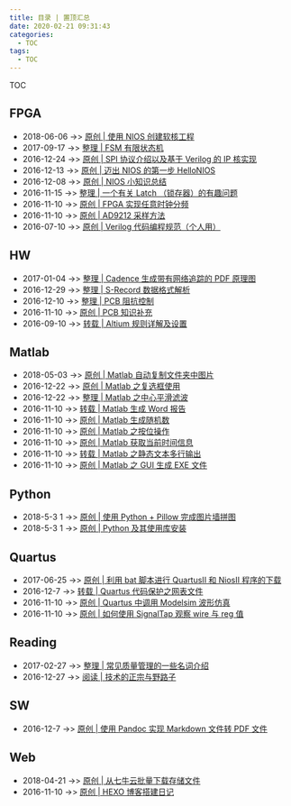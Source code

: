 ```yaml
---
title: 目录 | 置顶汇总
date: 2020-02-21 09:31:43
categories:
  - TOC
tags:
  - TOC
---
```


TOC

<!--more-->

## FPGA
* 2018-06-06 ->> [原创 | 使用 NIOS 创建软核工程](www.airbird.info/2018/nios-create-new-project)
* 2017-09-17 ->> [整理 | FSM 有限状态机](www.airbird.info/2017/fpga-fsm)
* 2016-12-24 ->> [原创 | SPI 协议介绍以及基于 Verilog 的 IP 核实现](www.airbird.info/2016/fpga-spi-bus-introduction-and-ipcore)
* 2016-12-13 ->> [原创 | 迈出 NIOS 的第一步 HelloNIOS](www.airbird.info/2016/nios-hello)
* 2016-12-08 ->> [原创 | NIOS 小知识总结](www.airbird.info/2016/nios-tips)
* 2016-11-15 ->> [整理 | 一个有关 Latch （锁存器）的有趣问题](www.airbird.info/2016/fpga-latch-question-1)
* 2016-11-10 ->> [原创 | FPGA 实现任意时钟分频](www.airbird.info/2016/fpga-odd-divfreq)
* 2016-11-10 ->> [原创 | AD9212 采样方法](www.airbird.info/2016/fpga-ad9212-sample)
* 2016-07-10 ->> [原创 | Verilog 代码编程规范（个人用）](www.airbird.info/2016/fpga-verilog-coding-style)

## HW
* 2017-01-04 ->> [整理 | Cadence 生成带有网络追踪的 PDF 原理图](www.airbird.info/2017/cadence-sch2pdf-label)
* 2016-12-29 ->> [整理 | S-Record 数据格式解析](www.airbird.info/2016/hw-s-record-format)
* 2016-12-10 ->> [整理 | PCB 阻抗控制](www.airbird.info/2016/hw-pcb-eimpedace-ctrl)
* 2016-11-10 ->> [原创 | PCB 知识补充](www.airbird.info/2016/hw-pcb-knowledge)
* 2016-09-10 ->> [转载 | Altium 规则详解及设置](www.airbird.info/2016/altium-rules)

## Matlab
* 2018-05-03 ->> [原创 | Matlab 自动复制文件夹中图片](www.airbird.info/2018/matlab-auto-copy-figure)
* 2016-12-22 ->> [原创 | Matlab 之复选框使用](www.airbird.info/2016/matlab-gui-multi-checkbox)
* 2016-12-22 ->> [整理 | Matlab 之中心平滑滤波](www.airbird.info/2016/matlab-filter-center-average)
* 2016-11-10 ->> [转载 | Matlab 生成 Word 报告](www.airbird.info/2016/matlab-fun-result2word)
* 2016-11-10 ->> [原创 | Matlab 生成随机数](www.airbird.info/2016/matlab-random)
* 2016-11-10 ->> [原创 | Matlab 之按位操作](www.airbird.info/2016/matlab-bit-operation)
* 2016-11-10 ->> [原创 | Matlab 获取当前时间信息](www.airbird.info/2016/matlab-get-date)
* 2016-11-10 ->> [转载 | Matlab 之静态文本多行输出](www.airbird.info/2016/matlab-gui-multi-row-text)
* 2016-11-10 ->> [原创 | Matlab 之 GUI 生成 EXE 文件](www.airbird.info/2016/matlab-gui2exe)

## Python
* 2018-5-3 1 ->> [原创 | 使用 Python + Pillow 完成图片墙拼图](www.airbird.info/2018/sw-python-pillow-pintu)
* 2018-5-3 1 ->> [原创 | Python 及其使用库安装](www.airbird.info/2018/sw-python-install)

## Quartus
* 2017-06-25 ->> [原创 | 利用 bat 脚本进行 QuartusII 和 NiosII 程序的下载](www.airbird.info/2017/quartus-bat-download-program)
* 2016-12-7  ->> [转载 | Quartus 代码保护之网表文件](www.airbird.info/2016/quartus-qxp-vqm)
* 2016-11-10 ->> [原创 | Quartus 中调用 Modelsim 波形仿真](www.airbird.info/2016/quartus-modelsim)
* 2016-11-10 ->> [原创 | 如何使用 SignalTap 观察 wire 与 reg 值](www.airbird.info/2016/quartus-signaltap-wire-reg)

## Reading
* 2017-02-27 ->> [整理 | 常见质量管理的一些名词介绍](www.airbird.info/2017/quality-and-task-control)
* 2016-12-27 ->> [阅读 | 技术的正宗与野路子](www.airbird.info/2016/reading-technology-two-path-or-way)

## SW
* 2016-12-7  ->> [原创 | 使用 Pandoc 实现 Markdown 文件转 PDF 文件](www.airbird.info/2016/sw-pandoc-md2pdf)

## Web
* 2018-04-21 ->> [原创 | 从七牛云批量下载存储文件](www.airbird.info/2018/web-qiniu-download-files)
* 2016-11-10 ->> [原创 | HEXO 博客搭建日记](www.airbird.info/2016/web-hexo-blog-create)
